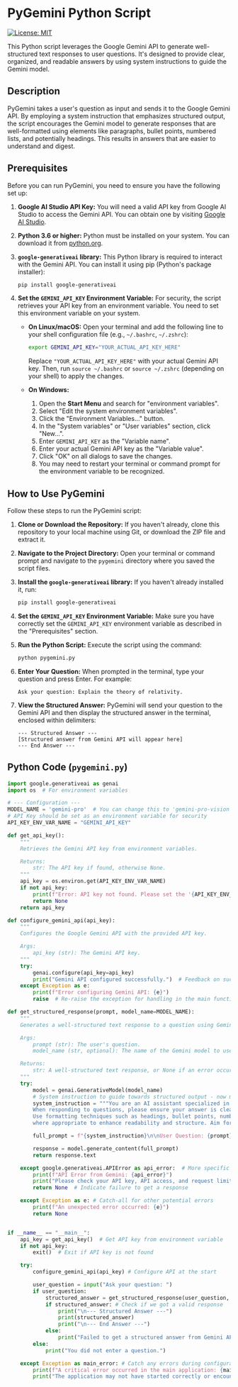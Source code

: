 # PyGemini Python Script

[![License: MIT](https://img.shields.io/badge/License-MIT-yellow.svg)](https://opensource.org/licenses/MIT)

This Python script leverages the Google Gemini API to generate well-structured text responses to user questions. It's designed to provide clear, organized, and readable answers by using system instructions to guide the Gemini model.

## Description

PyGemini takes a user's question as input and sends it to the Google Gemini API. By employing a system instruction that emphasizes structured output, the script encourages the Gemini model to generate responses that are well-formatted using elements like paragraphs, bullet points, numbered lists, and potentially headings. This results in answers that are easier to understand and digest.

## Prerequisites

Before you can run PyGemini, you need to ensure you have the following set up:

1.  **Google AI Studio API Key:** You will need a valid API key from Google AI Studio to access the Gemini API. You can obtain one by visiting [Google AI Studio](https://makersuite.google.com/).
2.  **Python 3.6 or higher:** Python must be installed on your system. You can download it from [python.org](https://www.python.org/).
3.  **`google-generativeai` library:** This Python library is required to interact with the Gemini API. You can install it using pip (Python's package installer):

    ```bash
    pip install google-generativeai
    ```

4.  **Set the `GEMINI_API_KEY` Environment Variable:** For security, the script retrieves your API key from an environment variable. You need to set this environment variable on your system.

    *   **On Linux/macOS:**
        Open your terminal and add the following line to your shell configuration file (e.g., `~/.bashrc`, `~/.zshrc`):
        ```bash
        export GEMINI_API_KEY="YOUR_ACTUAL_API_KEY_HERE"
        ```
        Replace `"YOUR_ACTUAL_API_KEY_HERE"` with your actual Gemini API key. Then, run `source ~/.bashrc` or `source ~/.zshrc` (depending on your shell) to apply the changes.

    *   **On Windows:**
        1.  Open the **Start Menu** and search for "environment variables".
        2.  Select "Edit the system environment variables".
        3.  Click the "Environment Variables..." button.
        4.  In the "System variables" or "User variables" section, click "New...".
        5.  Enter `GEMINI_API_KEY` as the "Variable name".
        6.  Enter your actual Gemini API key as the "Variable value".
        7.  Click "OK" on all dialogs to save the changes.
        8.  You may need to restart your terminal or command prompt for the environment variable to be recognized.

## How to Use PyGemini

Follow these steps to run the PyGemini script:

1.  **Clone or Download the Repository:**
    If you haven't already, clone this repository to your local machine using Git, or download the ZIP file and extract it.

2.  **Navigate to the Project Directory:**
    Open your terminal or command prompt and navigate to the `pygemini` directory where you saved the script files.

3.  **Install the `google-generativeai` library:**
    If you haven't already installed it, run:
    ```bash
    pip install google-generativeai
    ```

4.  **Set the `GEMINI_API_KEY` Environment Variable:**
    Make sure you have correctly set the `GEMINI_API_KEY` environment variable as described in the "Prerequisites" section.

5.  **Run the Python Script:**
    Execute the script using the command:
    ```bash
    python pygemini.py
    ```

6.  **Enter Your Question:**
    When prompted in the terminal, type your question and press Enter. For example:
    ```
    Ask your question: Explain the theory of relativity.
    ```

7.  **View the Structured Answer:**
    PyGemini will send your question to the Gemini API and then display the structured answer in the terminal, enclosed within delimiters:
    ```
    --- Structured Answer ---
    [Structured answer from Gemini API will appear here]
    --- End Answer ---
    ```

## Python Code (`pygemini.py`)

```python
import google.generativeai as genai
import os  # For environment variables

# --- Configuration ---
MODEL_NAME = 'gemini-pro'  # You can change this to 'gemini-pro-vision' or other models
# API Key should be set as an environment variable for security
API_KEY_ENV_VAR_NAME = "GEMINI_API_KEY"

def get_api_key():
    """
    Retrieves the Gemini API key from environment variables.

    Returns:
        str: The API key if found, otherwise None.
    """
    api_key = os.environ.get(API_KEY_ENV_VAR_NAME)
    if not api_key:
        print(f"Error: API key not found. Please set the '{API_KEY_ENV_VAR_NAME}' environment variable.")
        return None
    return api_key

def configure_gemini_api(api_key):
    """
    Configures the Google Gemini API with the provided API key.

    Args:
        api_key (str): The Gemini API key.
    """
    try:
        genai.configure(api_key=api_key)
        print("Gemini API configured successfully.")  # Feedback on successful configuration
    except Exception as e:
        print(f"Error configuring Gemini API: {e}")
        raise  # Re-raise the exception for handling in the main function

def get_structured_response(prompt, model_name=MODEL_NAME):
    """
    Generates a well-structured text response to a question using Gemini API.

    Args:
        prompt (str): The user's question.
        model_name (str, optional): The name of the Gemini model to use. Defaults to MODEL_NAME.

    Returns:
        str: A well-structured text response, or None if an error occurs.
    """
    try:
        model = genai.GenerativeModel(model_name)
        # System instruction to guide towards structured output - now more clearly commented
        system_instruction = """You are an AI assistant specialized in providing well-structured and organized answers.
        When responding to questions, please ensure your answer is clear, logical, and easy to understand.
        Use formatting techniques such as headings, bullet points, numbered lists, and paragraphs
        where appropriate to enhance readability and structure. Aim for a professional and organized presentation of information."""

        full_prompt = f"{system_instruction}\n\nUser Question: {prompt}"

        response = model.generate_content(full_prompt)
        return response.text

    except google.generativeai.APIError as api_error:  # More specific error handling for API issues
        print(f"API Error from Gemini: {api_error}")
        print("Please check your API key, API access, and request limits.")
        return None  # Indicate failure to get a response

    except Exception as e: # Catch-all for other potential errors
        print(f"An unexpected error occurred: {e}")
        return None


if __name__ == "__main__":
    api_key = get_api_key()  # Get API key from environment variable
    if not api_key:
        exit()  # Exit if API key is not found

    try:
        configure_gemini_api(api_key) # Configure API at the start

        user_question = input("Ask your question: ")
        if user_question:
            structured_answer = get_structured_response(user_question, MODEL_NAME) # Pass MODEL_NAME
            if structured_answer: # Check if we got a valid response
                print("\n--- Structured Answer ---")
                print(structured_answer)
                print("\n--- End Answer ---")
            else:
                print("Failed to get a structured answer from Gemini API.") # More informative failure message
        else:
            print("You did not enter a question.")

    except Exception as main_error: # Catch any errors during configuration or main execution
        print(f"A critical error occurred in the main application: {main_error}")
        print("The application may not have started correctly or encountered issues during runtime.")